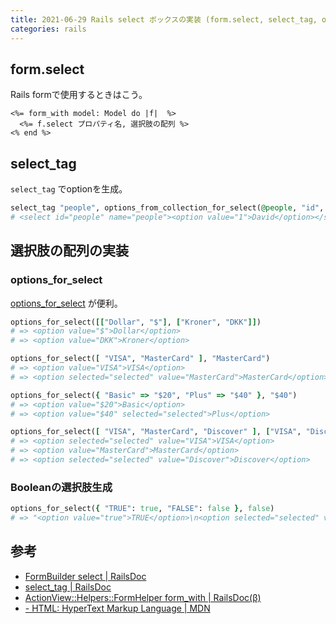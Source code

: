 ```yaml
---
title: 2021-06-29 Rails select ボックスの実装 (form.select, select_tag, options_for_select)
categories: rails
---
```


## form.select

Rails formで使用するときはこう。

```erb
<%= form_with model: Model do |f|  %>
  <%= f.select プロパティ名, 選択肢の配列 %>
<% end %>
```

## select_tag

`select_tag` でoptionを生成。

```rb
select_tag "people", options_from_collection_for_select(@people, "id", "name")
# <select id="people" name="people"><option value="1">David</option></select>
```

## 選択肢の配列の実装

### options_for_select

[options_for_select](https://railsdoc.github.io/classes/ActionView/Helpers/FormOptionsHelper.html#method-i-options_for_select) が便利。

```rb
options_for_select([["Dollar", "$"], ["Kroner", "DKK"]])
# => <option value="$">Dollar</option>
# => <option value="DKK">Kroner</option>

options_for_select([ "VISA", "MasterCard" ], "MasterCard")
# => <option value="VISA">VISA</option>
# => <option selected="selected" value="MasterCard">MasterCard</option>

options_for_select({ "Basic" => "$20", "Plus" => "$40" }, "$40")
# => <option value="$20">Basic</option>
# => <option value="$40" selected="selected">Plus</option>

options_for_select([ "VISA", "MasterCard", "Discover" ], ["VISA", "Discover"])
# => <option selected="selected" value="VISA">VISA</option>
# => <option value="MasterCard">MasterCard</option>
# => <option selected="selected" value="Discover">Discover</option>
```

### Booleanの選択肢生成

```rb
options_for_select({ "TRUE": true, "FALSE": false }, false)
# => "<option value="true">TRUE</option>\n<option selected="selected" value="false">FALSE</option>"
```

## 参考

- [FormBuilder select \| RailsDoc](https://railsdoc.github.io/classes/ActionView/Helpers/FormBuilder.html#method-i-select)
- [select_tag \| RailsDoc](https://railsdoc.github.io/classes/ActionView/Helpers/FormTagHelper.html#method-i-select_tag)
- [ActionView::Helpers::FormHelper form_with \| RailsDoc(β)](https://railsdoc.github.io/classes/ActionView/Helpers/FormHelper.html#method-i-form_with)
- [<form> - HTML: HyperText Markup Language \| MDN](https://developer.mozilla.org/ja/docs/Web/HTML/Element/form)
